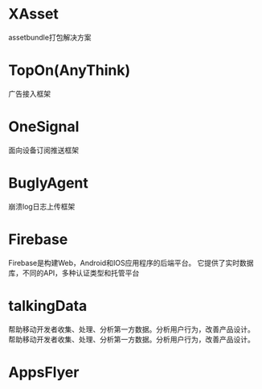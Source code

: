 # XAsset
assetbundle打包解决方案

# TopOn(AnyThink)
广告接入框架

# OneSignal
面向设备订阅推送框架

# BuglyAgent
崩溃log日志上传框架

# Firebase
Firebase是构建Web，Android和IOS应用程序的后端平台。 它提供了实时数据库，不同的API，多种认证类型和托管平台

# talkingData
 帮助移动开发者收集、处理、分析第一方数据。分析用户行为，改善产品设计。 帮助移动开发者收集、处理、分析第一方数据。分析用户行为，改善产品设计。

# AppsFlyer
